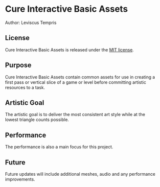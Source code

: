 # Cure Interactive Basic Assets

Author: Leviscus Tempris

## License

Cure Interactive Basic Assets is released under the [MIT license](https://opensource.org/license/mit/).

## Purpose

Cure Interactive Basic Assets contain common assets for use in creating a first pass or vertical slice of a game or level before committing artistic resources to a task.

## Artistic Goal

The artistic goal is to deliver the most consistent art style while at the lowest triangle counts possible.

## Performance

The performance is also a main focus for this project.

## Future

Future updates will include additional meshes, audio and any performance improvements.
